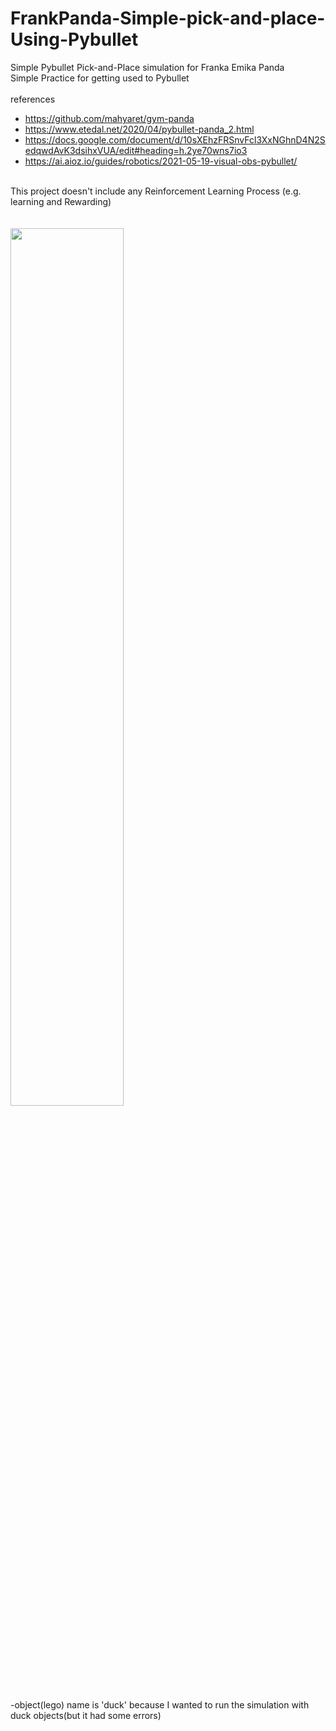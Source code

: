 # FrankPanda-Simple-pick-and-place-Using-Pybullet
Simple Pybullet Pick-and-Place simulation for Franka Emika Panda
<br>
Simple Practice for getting used to Pybullet <br>
<br>
references
* https://github.com/mahyaret/gym-panda<br>
* https://www.etedal.net/2020/04/pybullet-panda_2.html<br>
* https://docs.google.com/document/d/10sXEhzFRSnvFcl3XxNGhnD4N2SedqwdAvK3dsihxVUA/edit#heading=h.2ye70wns7io3
* https://ai.aioz.io/guides/robotics/2021-05-19-visual-obs-pybullet/<br>
<br>
This project doesn't include any Reinforcement Learning Process (e.g. learning and Rewarding) <br>
<br><br>
<img width="60%" src="https://user-images.githubusercontent.com/77532413/150819074-fa66f562-8c0e-4c3f-afc6-bf3216ca87eb.gif"/>


-object(lego) name is 'duck' because I wanted to run the simulation with duck objects(but it had some errors)

